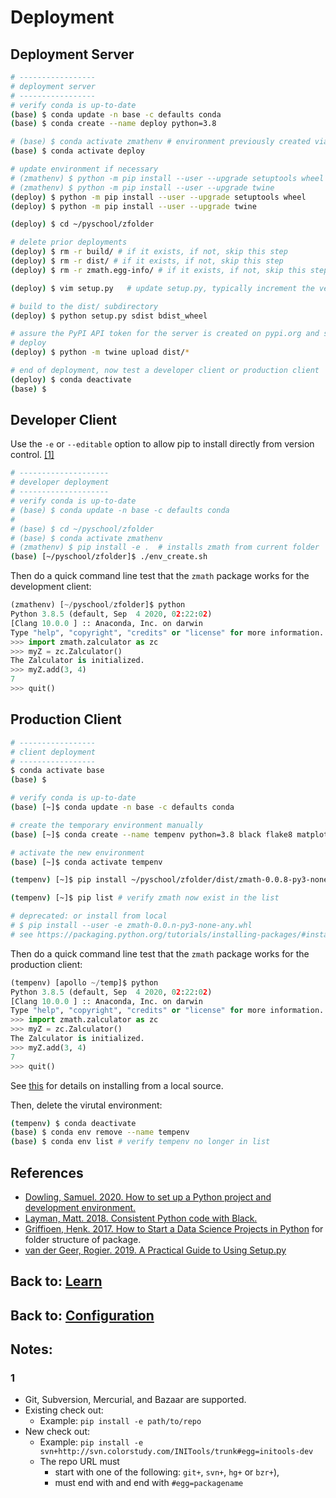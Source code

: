 # Deployment

## Deployment Server

```bash
# -----------------
# deployment server
# -----------------
# verify conda is up-to-date
(base) $ conda update -n base -c defaults conda
(base) $ conda create --name deploy python=3.8 

# (base) $ conda activate zmathenv # environment previously created via ~/pyschool/zfolder/env_create.sh
(base) $ conda activate deploy

# update environment if necessary
# (zmathenv) $ python -m pip install --user --upgrade setuptools wheel
# (zmathenv) $ python -m pip install --user --upgrade twine
(deploy) $ python -m pip install --user --upgrade setuptools wheel
(deploy) $ python -m pip install --user --upgrade twine

(deploy) $ cd ~/pyschool/zfolder

# delete prior deployments
(deploy) $ rm -r build/ # if it exists, if not, skip this step
(deploy) $ rm -r dist/ # if it exists, if not, skip this step
(deploy) $ rm -r zmath.egg-info/ # if it exists, if not, skip this step

(deploy) $ vim setup.py   # update setup.py, typically increment the version, version is here and possibly in the README.md

# build to the dist/ subdirectory
(deploy) $ python setup.py sdist bdist_wheel

# assure the PyPI API token for the server is created on pypi.org and saved on the server at ~/.pypirc
# deploy
(deploy) $ python -m twine upload dist/*

# end of deployment, now test a developer client or production client
(deploy) $ conda deactivate
(base) $
```

## Developer Client

Use the `-e` or `--editable` option to allow
pip to install directly from version control. [[1]](#1)

```bash
# --------------------
# developer deployment
# --------------------
# verify conda is up-to-date
# (base) $ conda update -n base -c defaults conda
# 
# (base) $ cd ~/pyschool/zfolder
# (base) $ conda activate zmathenv
# (zmathenv) $ pip install -e .  # installs zmath from current folder
(base) [~/pyschool/zfolder]$ ./env_create.sh
```

Then do a quick command line test that the `zmath` package works for the development client:

```python
(zmathenv) [~/pyschool/zfolder]$ python
Python 3.8.5 (default, Sep  4 2020, 02:22:02) 
[Clang 10.0.0 ] :: Anaconda, Inc. on darwin
Type "help", "copyright", "credits" or "license" for more information.
>>> import zmath.zalculator as zc
>>> myZ = zc.Zalculator()
The Zalculator is initialized.
>>> myZ.add(3, 4)
7
>>> quit()
```

## Production Client

```bash
# -----------------
# client deployment
# -----------------
$ conda activate base
(base) $ 

# verify conda is up-to-date
(base) [~]$ conda update -n base -c defaults conda

# create the temporary environment manually
(base) [~]$ conda create --name tempenv python=3.8 black flake8 matplotlib pytest pytest-cov scipy

# activate the new environment
(base) [~]$ conda activate tempenv

(tempenv) [~]$ pip install ~/pyschool/zfolder/dist/zmath-0.0.8-py3-none-any.whl # or 0.0.n where n is version of interest

(tempenv) [~]$ pip list # verify zmath now exist in the list

# deprecated: or install from local
# $ pip install --user -e zmath-0.0.n-py3-none-any.whl 
# see https://packaging.python.org/tutorials/installing-packages/#installing-from-a-local-src-tree
```

Then do a quick command line test that the `zmath` package works for the production client:

```python
(tempenv) [apollo ~/temp]$ python
Python 3.8.5 (default, Sep  4 2020, 02:22:02) 
[Clang 10.0.0 ] :: Anaconda, Inc. on darwin
Type "help", "copyright", "credits" or "license" for more information.
>>> import zmath.zalculator as zc
>>> myZ = zc.Zalculator()
The Zalculator is initialized.
>>> myZ.add(3, 4)
7
>>> quit()
```

See [this](https://packaging.python.org/tutorials/installing-packages/#installing-from-a-local-src-tree) for details on installing from a local source.

Then, delete the virutal environment:

```bash
(tempenv) $ conda deactivate
(base) $ conda env remove --name tempenv
(base) $ conda env list # verify tempenv no longer in list
```

## References

* [Dowling, Samuel.  2020.  How to set up a Python project and development environment.](https://www.samueldowling.com/2020/06/08/how-to-set-up-a-python-project-and-development-environment/)
* [Layman, Matt.  2018.  Consistent Python code with Black.](https://www.mattlayman.com/blog/2018/python-code-black/)
* [Griffioen, Henk.  2017.  How to Start a Data Science Projects in Python](https://godatadriven.com/blog/how-to-start-a-data-science-project-in-python/) for folder structure of package.
* [van der Geer, Rogier.  2019.  A Practical Guide to Using Setup.py](https://godatadriven.com/blog/a-practical-guide-to-using-setup-py/)

## Back to: [Learn](learn.md)
## Back to: [Configuration](configuration.md)

## Notes:

### 1

* Git, Subversion, Mercurial, and Bazaar are supported.
* Existing check out:
  * Example: `pip install -e path/to/repo`
* New check out:
  * Example: `pip install -e svn+http://svn.colorstudy.com/INITools/trunk#egg=initools-dev`
  * The repo URL must 
    * start with one of the following: `git+`, `svn+`, `hg+` or `bzr+`), 
    * must end with and end with `#egg=packagename`
